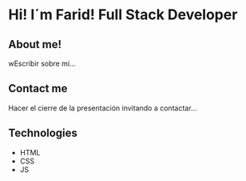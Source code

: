 # Hi! I´m Farid! Full Stack Developer

## About me!

wEscribir sobre mí...

## Contact me

Hacer el cierre de la presentación invitando a contactar...

## Technologies

- HTML
- CSS
- JS
